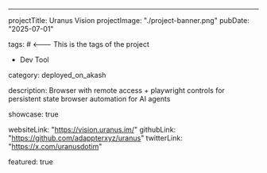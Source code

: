 ---
projectTitle: Uranus Vision
projectImage: "./project-banner.png" 
pubDate: "2025-07-01" 

tags: # <--- This is the tags of the project
  - Dev Tool

category: deployed_on_akash

description: Browser with remote access + playwright controls for persistent state browser automation for AI agents

showcase: true 

websiteLink: "https://vision.uranus.im/" 
githubLink: "https://github.com/adappterxyz/uranus" 
twitterLink: "https://x.com/uranusdotim" 

featured: true 
